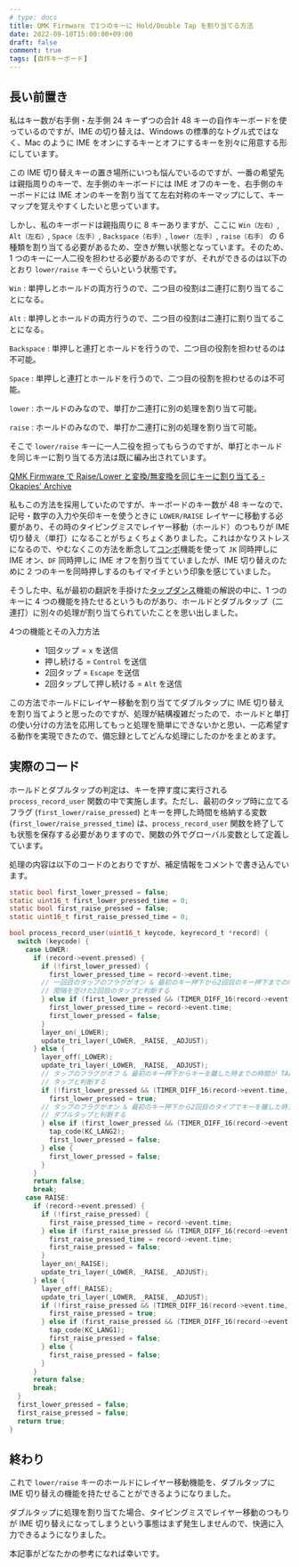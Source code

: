 ```yaml
---
# type: docs
title: QMK Firmware で1つのキーに Hold/Double Tap を割り当てる方法
date: 2022-09-18T15:00:00+09:00
draft: false
comment: true
tags: [自作キーボード]
---
```


## 長い前置き

私はキー数が右手側・左手側 24 キーずつの合計 48 キーの自作キーボードを使っているのですが、IME の切り替えは、Windows の標準的なトグル式ではなく、Mac のように IME をオンにするキーとオフにするキーを別々に用意する形にしています。

この IME 切り替えキーの置き場所にいつも悩んでいるのですが、一番の希望先は親指周りのキーで、左手側のキーボードには IME オフのキーを、右手側のキーボードには IME オンのキーを割り当てて左右対称のキーマップにして、キーマップを覚えやすくしたいと思っています。

しかし、私のキーボードは親指周りに 8 キーありますが、ここに `Win（左右）`, `Alt（左右）`, `Space（左手）`, `Backspace（右手）`, `lower（左手）`, `raise（右手）` の 6 種類を割り当てる必要があるため、空きが無い状態となっています。そのため、1 つのキーに一人二役を担わせる必要があるのですが、それができるのは以下のとおり `lower/raise` キーぐらいという状態です。

`Win`
: 単押しとホールドの両方行うので、二つ目の役割は二連打に割り当てることになる。

`Alt`
: 単押しとホールドの両方行うので、二つ目の役割は二連打に割り当てることになる。

`Backspace`
: 単押しと連打とホールドを行うので、二つ目の役割を担わせるのは不可能。

`Space`
: 単押しと連打とホールドを行うので、二つ目の役割を担わせるのは不可能。

`lower`
: ホールドのみなので、単打か二連打に別の処理を割り当て可能。

`raise`
: ホールドのみなので、単打か二連打に別の処理を割り当て可能。

そこで `lower/raise` キーに一人二役を担ってもらうのですが、単打とホールドを同じキーに割り当てる方法は既に編み出されています。

[QMK Firmware で Raise/Lower と変換/無変換を同じキーに割り当てる - Okapies' Archive](https://okapies.hateblo.jp/entry/2019/02/02/133953)

私もこの方法を採用していたのですが、キーボードのキー数が 48 キーなので、記号・数字の入力や矢印キーを使うときに `LOWER/RAISE` レイヤーに移動する必要があり、その時のタイピングミスでレイヤー移動（ホールド）のつもりが IME 切り替え（単打）になることがちょくちょくありました。これはかなりストレスになるので、やむなくこの方法を断念して[コンボ](https://docs.qmk.fm/#/ja/feature_combo)機能を使って `JK` 同時押しに IME オン、`DF` 同時押しに IME オフを割り当てていましたが、IME 切り替えのために 2 つのキーを同時押しするのもイマイチという印象を感じていました。

そうした中、私が最初の翻訳を手掛けた[タップダンス](https://docs.qmk.fm/#/ja/feature_tap_dance)機能の解説の中に、1 つのキーに 4 つの機能を持たせるというものがあり、ホールドとダブルタップ（二連打）に別々の処理が割り当てられていたことを思い出しました。

<dl>
  <dt>
    4つの機能とその入力方法
  </dt>
  <dd>
    <ul>
      <li> 1回タップ = <code>x</code> を送信</li>
      <li> 押し続ける = <code>Control</code> を送信</li>
      <li> 2回タップ = <code>Escape</code> を送信</li>
      <li> 2回タップして押し続ける = <code>Alt</code> を送信</li>
    </ul>
  </dd>
</dl>

この方法でホールドにレイヤー移動を割り当ててダブルタップに IME 切り替えを割り当てようと思ったのですが、処理が結構複雑だったので、ホールドと単打の使い分けの方法を応用してもっと処理を簡単にできないかと思い、一応希望する動作を実現できたので、備忘録としてどんな処理にしたのかをまとめます。

## 実際のコード

ホールドとダブルタップの判定は、キーを押す度に実行される `process_record_user` 関数の中で実施します。ただし、最初のタップ時に立てるフラグ (`first_lower/raise_pressed`) とキーを押した時間を格納する変数 (`first_lower/raise_pressed_time`) は、`process_record_user` 関数を終了しても状態を保存する必要がありますので、関数の外でグローバル変数として定義しています。

処理の内容は以下のコードのとおりですが、補足情報をコメントで書き込んでいます。

```c
static bool first_lower_pressed = false;
static uint16_t first_lower_pressed_time = 0;
static bool first_raise_pressed = false;
static uint16_t first_raise_pressed_time = 0;

bool process_record_user(uint16_t keycode, keyrecord_t *record) {
  switch (keycode) {
    case LOWER:
      if (record->event.pressed) {
        if (!first_lower_pressed) {
          first_lower_pressed_time = record->event.time;
        // 一回目のタップのフラグがオン & 最初のキー押下から2回目のキー押下までの時間が TAPPING_TERM の2倍超なら
        // 間隔を空けた2回目のタップと判断する
        } else if (first_lower_pressed && (TIMER_DIFF_16(record->event.time, first_lower_pressed_time) > TAPPING_TERM * 2)) {
          first_lower_pressed_time = record->event.time;
          first_lower_pressed = false;
        }
        layer_on(_LOWER);
        update_tri_layer(_LOWER, _RAISE, _ADJUST);
      } else {
        layer_off(_LOWER);
        update_tri_layer(_LOWER, _RAISE, _ADJUST);
        // タップのフラグがオフ & 最初のキー押下からキーを離した時までの時間が TAPPING_TERM 未満なら
        // タップと判断する
        if (!first_lower_pressed && (TIMER_DIFF_16(record->event.time, first_lower_pressed_time) < TAPPING_TERM)) {
          first_lower_pressed = true;
        // タップのフラグがオン & 最初のキー押下から2回目のタイプでキーを離した時までの時間が TAPPING_TERM の2倍以下なら
        // ダブルタップと判断する
        } else if (first_lower_pressed && (TIMER_DIFF_16(record->event.time, first_lower_pressed_time) <= TAPPING_TERM * 2)) {
          tap_code(KC_LANG2);
          first_lower_pressed = false;
        } else {
          first_lower_pressed = false;
        }
      }
      return false;
      break;
    case RAISE:
      if (record->event.pressed) {
        if (!first_raise_pressed) {
          first_raise_pressed_time = record->event.time;
        } else if (first_raise_pressed && (TIMER_DIFF_16(record->event.time, first_raise_pressed_time) > TAPPING_TERM * 2)) {
          first_raise_pressed_time = record->event.time;
          first_raise_pressed = false;
        }
        layer_on(_RAISE);
        update_tri_layer(_LOWER, _RAISE, _ADJUST);
      } else {
        layer_off(_RAISE);
        update_tri_layer(_LOWER, _RAISE, _ADJUST);
        if (!first_raise_pressed && (TIMER_DIFF_16(record->event.time, first_raise_pressed_time) < TAPPING_TERM)) {
          first_raise_pressed = true;
        } else if (first_raise_pressed && (TIMER_DIFF_16(record->event.time, first_raise_pressed_time) <= TAPPING_TERM * 2)) {
          tap_code(KC_LANG1);
          first_raise_pressed = false;
        } else {
          first_raise_pressed = false;
        }
      }
      return false;
      break;
  }
  first_lower_pressed = false;
  first_raise_pressed = false;
  return true;
}
```

## 終わり

これで `lower/raise` キーのホールドにレイヤー移動機能を、ダブルタップに IME 切り替えの機能を持たせることができるようになりました。

ダブルタップに処理を割り当てた場合、タイピングミスでレイヤー移動のつもりが IME 切り替えになってしまうという事態はまず発生しませんので、快適に入力できるようになりました。

本記事がどなたかの参考になれば幸いです。
